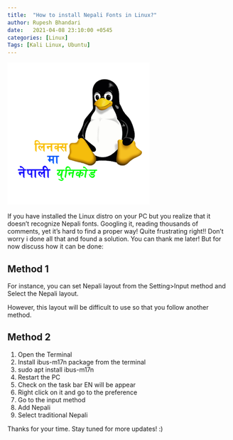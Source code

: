 ```yaml
---
title:  "How to install Nepali Fonts in Linux?"
author: Rupesh Bhandari
date:   2021-04-08 23:10:00 +0545
categories: [Linux] 
Tags: [Kali Linux, Ubuntu] 
---
```


![Nepali Font on Linux](/assets/img/linux/nepali-font-linux.png)

If you have installed the Linux distro on your PC but you realize that it doesn’t recognize Nepali fonts. Googling it, reading thousands of comments, yet it’s hard to find a proper way! Quite frustrating right!! Don’t worry i done all that and found a solution. You can thank me later! But for now discuss how it can be done:


## Method 1
For instance, you can set Nepali layout from the Setting>Input method and Select the Nepali layout.

However, this layout will be difficult to use so that you follow another method.

## Method 2
1. Open the Terminal
1. Install ibus-m17n package from the terminal
1. sudo apt install ibus-m17n
1. Restart the PC
1. Check on the task bar EN will be appear
1. Right click on it and go to the preference 
1. Go to the input method
1. Add Nepali
1. Select traditional Nepali

Thanks for your time. Stay tuned for more updates! :)